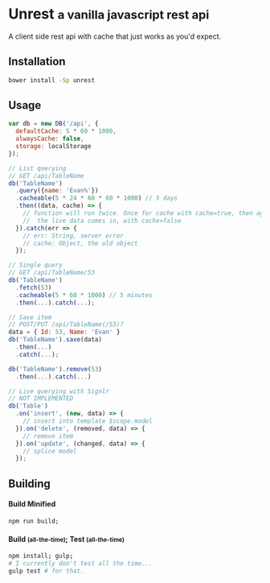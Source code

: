 # Unrest <small>a vanilla javascript rest api</small>

A client side rest api with cache that just works as you'd expect.

## Installation
```sh
bower install -Sp unrest
```

## Usage
```javascript
var db = new DB('/api', {
  defaultCache: 5 * 60 * 1000,
  alwaysCache: false,
  storage: localStorage
});

// List querying
// GET /api/TableName
db('TableName')
  .query({name: 'Evan%'})
  .cacheable(5 * 24 * 60 * 60 * 1000) // 5 days
  .then((data, cache) => {
    // function will run twice. Once for cache with cache=true, then again when
    //  the live data comes in, with cache=false
  }).catch(err => {
    // err: String, server error
    // cache: Object, the old object
  });

// Single query
// GET /api/TableName/53
db('TableName')
  .fetch(53)
  .cacheable(5 * 60 * 1000) // 5 minutes
  .then(...).catch(...);

// Save item
// POST/PUT /api/TableName(/53)?
data = { Id: 53, Name: 'Evan' }
db('TableName').save(data)
  .then(...)
  .catch(...);

db('TableName').remove(53)
  .then(...).catch(...)

// Live querying with Signlr
// NOT IMPLEMENTED
db('Table')
  .on('insert', (new, data) => {
    // insert into template $scope.model
  }).on('delete', (removed, data) => {
    // remove item
  }).on('update', (changed, data) => {
    // splice model
  });
```

## Building

#### Build Minified
    npm run build;

#### Build <small>(all-the-time)</small>; Test <small>(all-the-time)</small>
```sh
npm install; gulp;
# I currently don't test all the time...
gulp test # for that.
```
